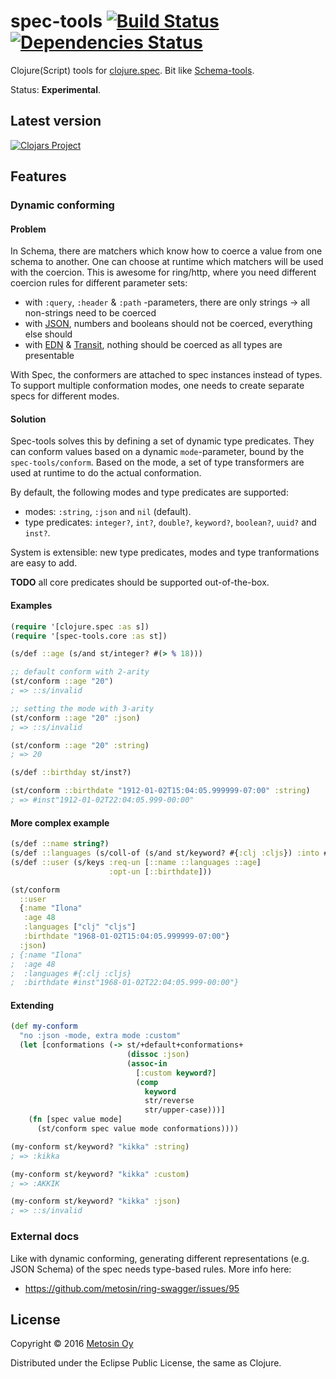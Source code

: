 # spec-tools [![Build Status](https://travis-ci.org/metosin/spec-tools.svg?branch=master)](https://travis-ci.org/metosin/spec-tools) [![Dependencies Status](https://jarkeeper.com/metosin/spec-tools/status.svg)](https://jarkeeper.com/metosin/spec-tools)

Clojure(Script) tools for [clojure.spec](http://clojure.org/about/spec). Bit like [Schema-tools](https://github.com/metosin/schema-tools).

Status: **Experimental**.

## Latest version

[![Clojars Project](http://clojars.org/metosin/spec-tools/latest-version.svg)](http://clojars.org/metosin/spec-tools)

## Features

### Dynamic conforming

#### Problem 

In Schema, there are matchers which know how to coerce a value from one schema to another. One can choose
at runtime which matchers will be used with the coercion. This is awesome for ring/http, where you need
different coercion rules for different parameter sets:

* with `:query`, `:header` & `:path` -parameters, there are only strings -> all non-strings need to be coerced
* with [JSON](http://json.org/), numbers and booleans should not be coerced, everything else should
* with [EDN](https://github.com/edn-format/edn) & [Transit](https://github.com/cognitect/transit-format), nothing should be coerced as all types are presentable

With Spec, the conformers are attached to spec instances instead of types. To support multiple
conformation modes, one needs to create separate specs for different modes.

#### Solution

Spec-tools solves this by defining a set of dynamic type predicates. They can conform values based on a 
dynamic `mode`-parameter, bound by the `spec-tools/conform`. Based on the mode, a set of type transformers
are used at runtime to do the actual conformation.

By default, the following modes and type predicates are supported:

* modes: `:string`, `:json` and `nil` (default).
* type predicates: `integer?`, `int?`, `double?`, `keyword?`, `boolean?`, `uuid?` and `inst?`.

System is extensible: new type predicates, modes and type tranformations are easy to add.

**TODO** all core predicates should be supported out-of-the-box.

#### Examples

```clj
(require '[clojure.spec :as s])
(require '[spec-tools.core :as st])

(s/def ::age (s/and st/integer? #(> % 18)))

;; default conform with 2-arity
(st/conform ::age "20")
; => ::s/invalid

;; setting the mode with 3-arity
(st/conform ::age "20" :json)
; => ::s/invalid

(st/conform ::age "20" :string)
; => 20

(s/def ::birthday st/inst?)

(st/conform ::birthdate "1912-01-02T15:04:05.999999-07:00" :string)
; => #inst"1912-01-02T22:04:05.999-00:00"
```

#### More complex example

```clj
(s/def ::name string?)
(s/def ::languages (s/coll-of (s/and st/keyword? #{:clj :cljs}) :into #{}))
(s/def ::user (s/keys :req-un [::name ::languages ::age]
                      :opt-un [::birthdate]))

(st/conform 
  ::user 
  {:name "Ilona"
   :age 48
   :languages ["clj" "cljs"]
   :birthdate "1968-01-02T15:04:05.999999-07:00"}
  :json)
; {:name "Ilona"
;  :age 48
;  :languages #{:clj :cljs}
;  :birthdate #inst"1968-01-02T22:04:05.999-00:00"}
```

#### Extending

```clj
(def my-conform
  "no :json -mode, extra mode :custom"
  (let [conformations (-> st/+default+conformations+
                          (dissoc :json)
                          (assoc-in
                            [:custom keyword?]
                            (comp
                              keyword
                              str/reverse
                              str/upper-case)))]
    (fn [spec value mode]
      (st/conform spec value mode conformations))))

(my-conform st/keyword? "kikka" :string)
; => :kikka

(my-conform st/keyword? "kikka" :custom)
; => :AKKIK

(my-conform st/keyword? "kikka" :json)
; => ::s/invalid
```

### External docs

Like with dynamic conforming, generating different representations (e.g. JSON Schema) of the spec needs
type-based rules. More info here:

* https://github.com/metosin/ring-swagger/issues/95

## License

Copyright © 2016 [Metosin Oy](http://www.metosin.fi)

Distributed under the Eclipse Public License, the same as Clojure.

